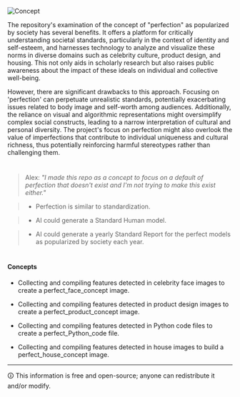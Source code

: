 ![Concept](https://github.com/sourceduty/Popular_Perfection/assets/123030236/07f744f6-801b-4448-93c0-3d15a67d32e9)

The repository's examination of the concept of "perfection" as popularized by society has several benefits. It offers a platform for critically understanding societal standards, particularly in the context of identity and self-esteem, and harnesses technology to analyze and visualize these norms in diverse domains such as celebrity culture, product design, and housing. This not only aids in scholarly research but also raises public awareness about the impact of these ideals on individual and collective well-being.

However, there are significant drawbacks to this approach. Focusing on 'perfection' can perpetuate unrealistic standards, potentially exacerbating issues related to body image and self-worth among audiences. Additionally, the reliance on visual and algorithmic representations might oversimplify complex social constructs, leading to a narrow interpretation of cultural and personal diversity. The project's focus on perfection might also overlook the value of imperfections that contribute to individual uniqueness and cultural richness, thus potentially reinforcing harmful stereotypes rather than challenging them.

#

> Alex: *"I made this repo as a concept to focus on a default of perfection that doesn't exist and I'm not trying to make this exist either."*

> - Perfection is similar to standardization.

> - AI could generate a Standard Human model.

> - AI could generate a yearly Standard Report for the perfect models as popularized by society each year.

#
#### Concepts

- Collecting and compiling features detected in celebrity face images to create a perfect_face_concept image.

- Collecting and compiling features detected in product design images to create a perfect_product_concept image.

- Collecting and compiling features detected in Python code files to create a perfect_Python_code file.

- Collecting and compiling features detected in house images to build a perfect_house_concept image.

***
🛈 This information is free and open-source; anyone can redistribute it and/or modify.
